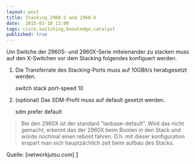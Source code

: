 ```yaml
---
layout: post
title: Stacking 2960-S and 2960-X
date:  2015-03-18 12:00
tags: cisco,switching,knowledge,catalyst
published: true
---
```


Um Switche der 2960S- und 2960X-Serie miteienander zu stacken muss auf den X-Switchen vor dem Stacking folgendes konfiguert werden.

1. Die Transferrate des Stacking-Ports muss auf 10GBit/s herabgesetzt werden.

    switch stack port-speed 10

2. (optional) Das SDM-Profil muss auf default gesetzt werden. 

    sdm prefer default

> Bei den 2960X ist der standard "lanbase-default". Wird das nicht gemacht, erkennt das der 2960X beim Booten in den Stack und würde nochmal einen reboot fahren. D.h. mit dieser konfiguration erspart man sich hauptzächlich zeit beim aufbau des Stacks.

Quelle: [networkjutsu.com] [1]

[1]:[http://networkjutsu.com/stacking-2960s-and-2960x/]
